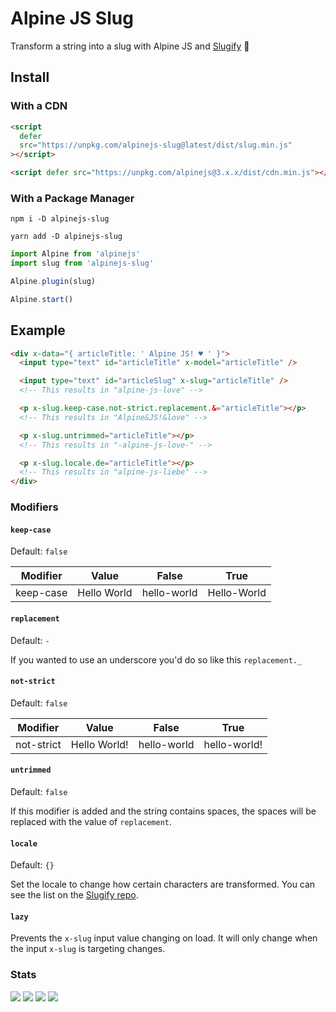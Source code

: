 # Alpine JS Slug

Transform a string into a slug with Alpine JS and
[Slugify](https://www.npmjs.com/package/slugify) 🐌

## Install

### With a CDN

```html
<script
  defer
  src="https://unpkg.com/alpinejs-slug@latest/dist/slug.min.js"
></script>

<script defer src="https://unpkg.com/alpinejs@3.x.x/dist/cdn.min.js"></script>
```

### With a Package Manager

```shell
npm i -D alpinejs-slug

yarn add -D alpinejs-slug
```

```js
import Alpine from 'alpinejs'
import slug from 'alpinejs-slug'

Alpine.plugin(slug)

Alpine.start()
```

## Example

```html
<div x-data="{ articleTitle: ' Alpine JS! ♥ ' }">
  <input type="text" id="articleTitle" x-model="articleTitle" />

  <input type="text" id="articleSlug" x-slug="articleTitle" />
  <!-- This results in "alpine-js-love" -->

  <p x-slug.keep-case.not-strict.replacement.&="articleTitle"></p>
  <!-- This results in "Alpine&JS!&love" -->

  <p x-slug.untrimmed="articleTitle"></p>
  <!-- This results in "-alpine-js-love-" -->

  <p x-slug.locale.de="articleTitle"></p>
  <!-- This results in "alpine-js-liebe" -->
</div>
```

### Modifiers

#### `keep-case`

Default: `false`

| Modifier  | Value       | False       | True        |
| --------- | ----------- | ----------- | ----------- |
| keep-case | Hello World | hello-world | Hello-World |

#### `replacement`

Default: `-`

If you wanted to use an underscore you'd do so like this `replacement._`

#### `not-strict`

Default: `false`

| Modifier   | Value        | False       | True         |
| ---------- | ------------ | ----------- | ------------ |
| not-strict | Hello World! | hello-world | hello-world! |

#### `untrimmed`

Default: `false`

If this modifier is added and the string contains spaces, the spaces will be
replaced with the value of `replacement`.

#### `locale`

Default: `{}`

Set the locale to change how certain characters are transformed. You can see the
list on the
[Slugify repo](https://github.com/simov/slugify/blob/master/config/locales.json).

#### `lazy`

Prevents the `x-slug` input value changing on load. It will only change when the
input `x-slug` is targeting changes.

### Stats

![](https://img.shields.io/bundlephobia/min/alpinejs-slug)
![](https://img.shields.io/npm/v/alpinejs-slug)
![](https://img.shields.io/npm/dt/alpinejs-slug)
![](https://img.shields.io/github/license/markmead/alpinejs-slug)
